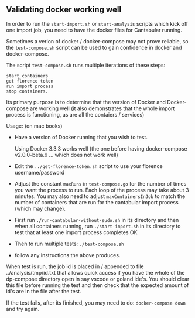 ## Validating docker working well ##

In order to run the `start-import.sh` or `start-analysis` scripts which kick off one import job, you need to have the docker files for Cantabular running.

Sometimes a verion of docker / docker-compose may not prove reliable, so the `test-compose.sh` script can be used to gain confidence in docker and docker-compose.

The script `test-compose.sh` runs multiple iterations of these steps:

    start containers
    get florence token
    run import process
    stop containers.

Its primary purpose is to determine that the version of Docker and Docker-compose are working well (it also demonstrates that the whole import process is functioning, as are all the contaiers / services)

Usage: (on mac books)
* Have a version of Docker running that you wish to test.

    Using Docker 3.3.3 works well (the one before having docker-compose v2.0.0-beta.6 ... which does not work well)

* Edit the `../get-florence-token.sh` script to use your florence username/password

* Adjust the constant `maxRuns` in `test-compose.go` for the number of times you want the process to run. Each loop of the process may take about 3 minutes. You may also need to adjust `maxContainersInJob` to match the number of containers that are run for the cantabular import process (which may change).

* First run `./run-cantabular-without-sudo.sh` in its directory and then when all containers running, run `./start-import.sh` in its directory to test that at least one import process completes OK

* Then to run multiple tests: `./test-compose.sh`

* follow any instructions the above produces.

When test is run, the job id is placed in / appended to file ../analysis/tmp/id.txt that allows quick access if you have the whole of the dp-compose directory open in say vscode or goland ide's. You should clear this file before running the test and then check that the expected amount of id's are in the file after the test.

If the test fails, after its finished, you may need to do: `docker-compose down` and try again.